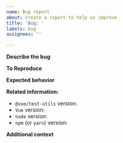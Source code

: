```yaml
---
name: Bug report
about: Create a report to help us improve
title: 'Bug: '
labels: bug
assignees: ''

---
```


<!-- Thanks for your interest in the project! We appreciate bugs filed and PRs submitted! -->


**Describe the bug**
<!-- A clear and concise description of what the bug is. -->

**To Reproduce**
<!-- Steps to reproduce the behavior. -->

**Expected behavior**
<!-- A clear and concise description of what you expected to happen. -->

**Related information:**
- `@vue/test-utils` version:
- `Vue` version:
- `node` version:
- `npm` (or `yarn`) version:

**Additional context**
<!-- Add any other context about the problem here. -->
